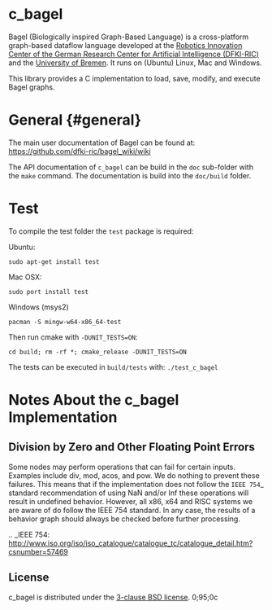# c_bagel

Bagel (Biologically inspired Graph-Based Language) is a cross-platform
graph-based dataflow language developed at the
[Robotics Innovation Center of the German Research Center for Artificial Intelligence (DFKI-RIC)](http://robotik.dfki-bremen.de/en/startpage.html)
and the [University of Bremen](http://www.informatik.uni-bremen.de/robotik/index_en.php).
It runs on (Ubuntu) Linux, Mac and Windows.

This library provides a C implementation to load, save, modify, and execute Bagel graphs.


# General {#general}

The main user documentation of Bagel can be found at:
https://github.com/dfki-ric/bagel_wiki/wiki

The API documentation of `c_bagel` can be build in the `doc`
sub-folder with the `make` command. The documentation is build into
the `doc/build` folder.


# Test

To compile the test folder the `test` package is required:

Ubuntu:

    sudo apt-get install test

Mac OSX:

    sudo port install test

Windows (msys2)

    pacman -S mingw-w64-x86_64-test

Then run cmake with `-DUNIT_TESTS=ON`:

    cd build; rm -rf *; cmake_release -DUNIT_TESTS=ON

The tests can be executed in `build/tests` with: `./test_c_bagel`

# Notes About the c_bagel Implementation


## Division by Zero and Other Floating Point Errors


Some nodes may perform operations that can fail for certain inputs.
Examples include div, mod, acos, and pow.  We do nothing to prevent
these failures.  This means that if the implementation does not follow
the `IEEE 754`_ standard recommendation of using NaN and/or Inf these
operations will result in undefined behavior.  However, all x86, x64
and RISC systems we are aware of do follow the IEEE 754 standard.  In
any case, the results of a behavior graph should always be checked
before further processing.


.. _IEEE 754: http://www.iso.org/iso/iso_catalogue/catalogue_tc/catalogue_detail.htm?csnumber=57469

## License

c_bagel is distributed under the
[3-clause BSD license](https://opensource.org/licenses/BSD-3-Clause).
0;95;0c
